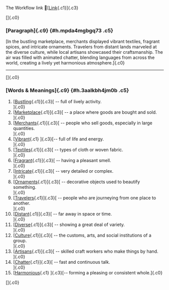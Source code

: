 The Workflow link
👏[[Link](https://www.google.com/url?q=http://www.google.com&sa=D&source=editors&ust=1757261928867649&usg=AOvVaw3HCc_ZiMSZ9Jztr7tNIRsl){.c1}]{.c3}

[]{.c0}

### [Paragraph]{.c9} {#h.mpda4mgbgq73 .c5}

[In the bustling marketplace, merchants displayed vibrant textiles,
fragrant spices, and intricate ornaments. Travelers from distant lands
marveled at the diverse culture, while local artisans showcased their
craftsmanship. The air was filled with animated chatter, blending
languages from across the world, creating a lively yet harmonious
atmosphere.]{.c0}

------------------------------------------------------------------------

[]{.c0}

### [Words & Meanings]{.c9} {#h.3aalkbh4jm0b .c5}

1.  [[Bustling](https://www.google.com/url?q=http://www.google.com&sa=D&source=editors&ust=1757261928868680&usg=AOvVaw0jPfKiNBCEOczKS4_KV7pw){.c1}]{.c3}[ --
    full of lively activity.\
    ]{.c0}
2.  [[Marketplace](https://www.google.com/url?q=http://www.google.com&sa=D&source=editors&ust=1757261928868894&usg=AOvVaw0oIgDak1w3XJl7LdHGvDrF){.c1}]{.c3}[ --
    a place where goods are bought and sold.\
    ]{.c0}
3.  [[Merchants](https://www.google.com/url?q=http://www.google.com&sa=D&source=editors&ust=1757261928869095&usg=AOvVaw0ozatiufNfUp_8uNa7S8xG){.c1}]{.c3}[ --
    people who sell goods, especially in large quantities.\
    ]{.c0}
4.  [[Vibrant](https://www.google.com/url?q=http://www.google.com&sa=D&source=editors&ust=1757261928869309&usg=AOvVaw3WIz0qS5PGwOQh-6UppdBU){.c1}
    ]{.c3}[-- full of life and energy.\
    ]{.c0}
5.  [[Textiles](https://www.google.com/url?q=http://www.google.com&sa=D&source=editors&ust=1757261928869473&usg=AOvVaw1EUeCcBlM8FpG7JUp7FxuS){.c1}]{.c3}[ --
    types of cloth or woven fabric.\
    ]{.c0}
6.  [[Fragrant](https://www.google.com/url?q=http://www.google.com&sa=D&source=editors&ust=1757261928869633&usg=AOvVaw1niseMjoQUbinRVtyAUXMU){.c1}]{.c3}[ --
    having a pleasant smell.\
    ]{.c0}
7.  [[Intricate](https://www.google.com/url?q=http://www.google.com&sa=D&source=editors&ust=1757261928869803&usg=AOvVaw2hdnSZFYHE46yTYLx0fB1u){.c1}]{.c3}[ --
    very detailed or complex.\
    ]{.c0}
8.  [[Ornaments](https://www.google.com/url?q=http://www.google.com&sa=D&source=editors&ust=1757261928869953&usg=AOvVaw3kml-NY189g1oXFQHlJXxi){.c1}]{.c3}[ --
    decorative objects used to beautify something.\
    ]{.c0}
9.  [[Travelers](https://www.google.com/url?q=http://www.google.com&sa=D&source=editors&ust=1757261928870141&usg=AOvVaw0Pmg7NF0Vi5FksNdQjkVRL){.c1}]{.c3}[ --
    people who are journeying from one place to another.\
    ]{.c0}
10. [[Distant](https://www.google.com/url?q=http://www.google.com&sa=D&source=editors&ust=1757261928870373&usg=AOvVaw3wAU-Bk2Obcs8x7nNYqD_n){.c1}]{.c3}[ --
    far away in space or time.\
    ]{.c0}
11. [[Diverse](https://www.google.com/url?q=http://www.google.com&sa=D&source=editors&ust=1757261928870537&usg=AOvVaw05UJw0vZRJWsyLt-IsX_0T){.c1}]{.c3}[ --
    showing a great deal of variety.\
    ]{.c0}
12. [[Culture](https://www.google.com/url?q=http://www.google.com&sa=D&source=editors&ust=1757261928870702&usg=AOvVaw0PUl40-BfSiQIE2dnytbPT){.c1}]{.c3}[ --
    the customs, arts, and social institutions of a group.\
    ]{.c0}
13. [[Artisans](https://www.google.com/url?q=http://www.google.com&sa=D&source=editors&ust=1757261928870922&usg=AOvVaw2O3x8XtSsHr4C9DruJYVaA){.c1}]{.c3}[ --
    skilled craft workers who make things by hand.\
    ]{.c0}
14. [[Chatter](https://www.google.com/url?q=http://www.google.com&sa=D&source=editors&ust=1757261928871141&usg=AOvVaw1nsFlACeaVAb5E-mwjuS88){.c1}]{.c3}[ --
    fast and continuous talk.\
    ]{.c0}
15. [[Harmonious](https://www.google.com/url?q=http://www.google.com&sa=D&source=editors&ust=1757261928871345&usg=AOvVaw1kQ2H94Ethrd8Amx0xyUdn){.c1}
    ]{.c3}[-- forming a pleasing or consistent whole.]{.c0}

[]{.c0}
